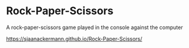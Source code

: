 # Rock-Paper-Scissors
A rock-paper-scissors game played in the console against the computer

https://sjaanackermann.github.io/Rock-Paper-Scissors/
